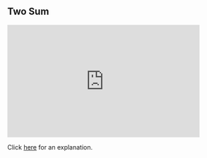 ## Two Sum 

<iframe src="https://leetcode.com/playground/cVHZDrwr/shared" frameBorder="0" width="435" height="255"></iframe>

Click [here](Explanation.md) for an explanation.

